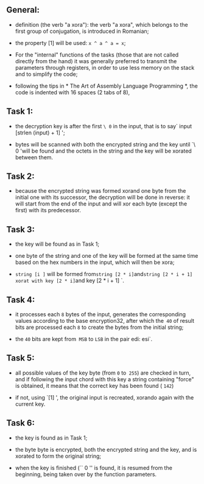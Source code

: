 ## General:

- definition (the verb "a xora"): the verb "a xora", which belongs to the first group of conjugation, is introduced in Romanian;

- the property [1] will be used: `x ^ a ^ a = x`;

- For the "internal" functions of the tasks (those that are not called directly from the hand) it was generally preferred to transmit the parameters through registers, in order to use less memory on the stack and to simplify the code;

- following the tips in * The Art of Assembly Language Programming *, the code is indented with 16 spaces (2 tabs of 8),

## Task 1:

- the decryption key is after the first `\ 0` in the input, that is to say` input [strlen (input) + 1] ';

- bytes will be scanned with both the encrypted string and the key until `\ 0 'will be found and the octets in the string and the key will be xorated between them.

## Task 2:

- because the encrypted string was formed xorand one byte from the initial one with its successor, the decryption will be done in reverse: it will start from the end of the input and will xor each byte (except the first) with its predecessor.

## Task 3:

- the key will be found as in Task 1;

- one byte of the string and one of the key will be formed at the same time based on the hex numbers in the input, which will then be xora;

- `string [i ]` will be formed from` string [2 * i] `and` string [2 * i + 1] xorat with key [2 * i] `and key [2 * i + 1] `.

## Task 4:

- it processes each `8` bytes of the input, generates the corresponding values ​​according to the base encryption32, after which the` 40` of result bits are processed each `8` to create the bytes from the initial string;

- the `40` bits are kept from` MSB` to `LSB` in the pair edi: esi`.

## Task 5:

- all possible values ​​of the key byte (from `0` to` 255`) are checked in turn, and if following the input chord with this key a string containing "force" is obtained, it means that the correct key has been found ( `142`)

- if not, using `[1] ', the original input is recreated, xorando again with the current key.

## Task 6:

- the key is found as in Task 1;

- the byte byte is encrypted, both the encrypted string and the key, and is xorated to form the original string;

- when the key is finished (`` 0 '' is found, it is resumed from the beginning, being taken over by the function parameters.